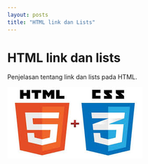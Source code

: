 ```yaml
---
layout: posts
title: "HTML link dan Lists"
---
```


# HTML link dan lists

Penjelasan tentang link dan lists pada HTML.

![hmtl link dan list](/assets/Gambar/download.jpg)